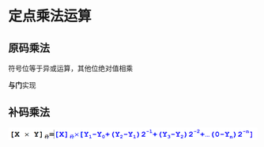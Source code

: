 <!--
 * @Descripttion: 
 * @version: 
 * @Author: WangQing
 * @email: 2749374330@qq.com
 * @Date: 2019-12-24 15:33:33
 * @LastEditors: WangQing
 * @LastEditTime: 2019-12-24 16:27:09
 -->
# 定点乘法运算

## 原码乘法

符号位等于异或运算，其他位绝对值相乘

**与门**实现

## 补码乘法

![](images/2019-12-24-15-54-34.png)